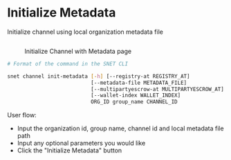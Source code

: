 # Initialize Metadata

Initialize channel using local organization metadata file

<figure><img src="/assets/images/products/TUI/Screenshot 2024-08-17 at 6.19.26 PM.png" alt=""><figcaption><p>Initialize Channel with Metadata page</p></figcaption></figure>

```bash
# Format of the command in the SNET CLI

snet channel init-metadata [-h] [--registry-at REGISTRY_AT]
                           [--metadata-file METADATA_FILE]
                           [--multipartyescrow-at MULTIPARTYESCROW_AT]
                           [--wallet-index WALLET_INDEX]
                           ORG_ID group_name CHANNEL_ID
```

User flow:

* Input the organization id, group name, channel id and local metadata file path
* Input any optional parameters you would like
* Click the "Initialize Metadata" button
